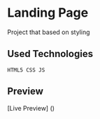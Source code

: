 # Landing Page

Project that based on styling

## Used Technologies

`````
HTML5 CSS JS
`````

## Preview

[Live Preview] ()


